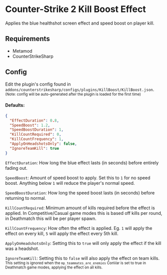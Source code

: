# Counter-Strike 2 Kill Boost Effect

Applies the blue healthshot screen effect and speed boost on player kill.

## Requirements
- Metamod
- CounterStrikeSharp
  
## Config
Edit the plugin's config found in `addons/counterstrikesharp/configs/plugins/KillBoost/KillBoost.json`.\
<sub>(Note: config will be auto-generated after the plugin is loaded for the first time)</sub>

#### Defaults:
```json
{
  "EffectDuration": 0.8,
  "SpeedBoost": 1.2,
  "SpeedBoostDuration": 1,
  "KillCountRequired": 0,
  "KillCountFrequency": 1,
  "ApplyOnHeadshotsOnly": false,
  "IgnoreTeamKill": true
}
```
`EffectDuration`: How long the blue effect lasts (in seconds) before entirely fading out.

`SpeedBoost`: Amount of speed boost to apply. Set this to `1` for no speed boost. Anything below `1` will reduce the player's normal speed.

`SpeedBoostDuration`: How long the speed boost lasts (in seconds) before returning to normal.

`KillCountRequired`: Minimum amount of kills required before the effect is applied. In Competitive/Casual game modes this is based off kills per round, in Deathmatch this will be per player spawn.

`KillCountFrequency`: How often the effect is applied. Eg. `1` will apply the effect on every kill, `5` will apply the effect every 5th kill.

`ApplyOnHeadshotsOnly`: Setting this to `true` will only apply the effect if the kill was a headshot.

`IgnoreTeamKill`: Setting this to `false` will also apply the effect on team kills.\
<sub>This setting is ignored when the `mp_teammates_are_enemies` ConVar is set to true in Deathmatch game modes, applying the effect on all kills.</sub>
